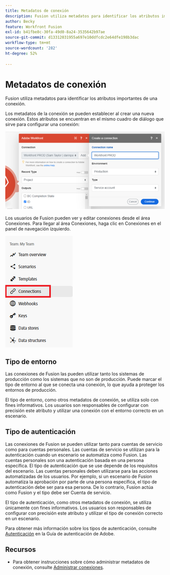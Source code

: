 ```yaml
---
title: Metadatos de conexión
description: Fusion utiliza metadatos para identificar los atributos importantes de una conexión.
author: Becky
feature: Workfront Fusion
exl-id: b41fbe8c-30fa-49d0-8a24-3535642b97ae
source-git-commit: d13312031955a697e10ddfcdc2e64dfe198b3dac
workflow-type: tm+mt
source-wordcount: '282'
ht-degree: 52%

---
```


# Metadatos de conexión

Fusion utiliza metadatos para identificar los atributos importantes de una conexión.

Los metadatos de la conexión se pueden establecer al crear una nueva conexión. Estos atributos se encuentran en el mismo cuadro de diálogo que sirve para configurar una conexión:

![Metadatos de conexión](assets/connection-metadata-setup.png)

Los usuarios de Fusion pueden ver y editar conexiones desde el área Conexiones. Para llegar al área Conexiones, haga clic en Conexiones en el panel de navegación izquierdo.

![Área de conexiones en la navegación izquierda](assets/connections-in-left-nav.png)

<!--![Connection metadata in Connections area](assets/connections-area-metadata.png)-->

## Tipo de entorno

Las conexiones de Fusion las pueden utilizar tanto los sistemas de producción como los sistemas que no son de producción. Puede marcar el tipo de entorno al que se conecta una conexión, lo que ayuda a proteger los entornos de producción.

El tipo de entorno, como otros metadatos de conexión, se utiliza solo con fines informativos. Los usuarios son responsables de configurar con precisión este atributo y utilizar una conexión con el entorno correcto en un escenario.

## Tipo de autenticación

Las conexiones de Fusion se pueden utilizar tanto para cuentas de servicio como para cuentas personales. Las cuentas de servicio se utilizan para la autenticación cuando un escenario se automatiza como Fusion. Las cuentas personales son una autenticación basada en una persona específica. El tipo de autenticación que se use depende de los requisitos del escenario. Las cuentas personales deben utilizarse para las acciones automatizadas de los usuarios. Por ejemplo, si un escenario de Fusion automatiza la aprobación por parte de una persona específica, el tipo de autenticación debe ser para esa persona. De lo contrario, Fusion actúa como Fusion y el tipo debe ser Cuenta de servicio.

El tipo de autenticación, como otros metadatos de conexión, se utiliza únicamente con fines informativos. Los usuarios son responsables de configurar con precisión este atributo y utilizar el tipo de conexión correcto en un escenario.

Para obtener más información sobre los tipos de autenticación, consulte [Autenticación](https://developer.adobe.com/developer-console/docs/guides/authentication/) en la Guía de autenticación de Adobe.

## Recursos

* Para obtener instrucciones sobre cómo administrar metadatos de conexión, consulte [Administrar conexiones](/help/workfront-fusion/create-scenarios/connect-to-apps/manage-connections.md).
